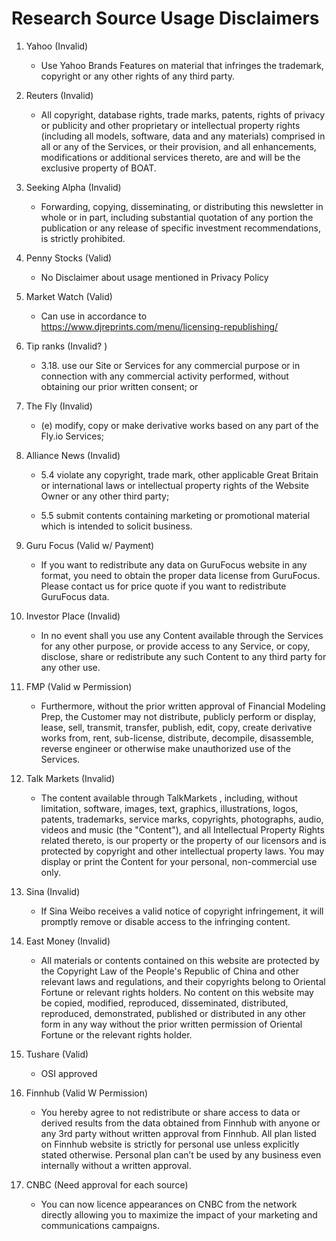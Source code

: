 # Research Source Usage Disclaimers


1. Yahoo (Invalid)
    + Use Yahoo Brands Features on material that infringes the trademark, copyright or any other rights of any third party.

2. Reuters (Invalid)
    + All copyright, database rights, trade marks, patents, rights of privacy or publicity and other proprietary or intellectual property rights (including all models, software, data and any materials) comprised in all or any of the Services, or their provision, and all enhancements, modifications or additional services thereto, are and will be the exclusive property of BOAT. 

3. Seeking Alpha (Invalid)
    + Forwarding, copying, disseminating, or distributing this newsletter in whole or in part, including substantial quotation of any portion the publication or any release of specific investment recommendations, is strictly prohibited.

4. Penny Stocks (Valid)
    + No Disclaimer about usage mentioned in Privacy Policy

5. Market Watch (Valid)
    + Can use in accordance to https://www.djreprints.com/menu/licensing-republishing/ 

6. Tip ranks (Invalid? )
    + 3.18. use our Site or Services for any commercial purpose or in connection with any commercial activity performed, without obtaining our prior written consent; or

7. The Fly (Invalid)
    + (e) modify, copy or make derivative works based on any part of the Fly.io Services; 

8. Alliance News (Invalid)
    + 5.4 violate any copyright, trade mark, other applicable Great Britain or international laws or intellectual property rights of the Website Owner or any other third party;

    + 5.5 submit contents containing marketing or promotional material which is intended to solicit business.

9. Guru Focus (Valid w/ Payment)
    +  If you want to redistribute any data on GuruFocus website in any format, you need to obtain the proper data license from GuruFocus. Please contact us for price quote if you want to redistribute GuruFocus data.

10. Investor Place (Invalid)
    + In no event shall you use any Content available through the Services for any other purpose, or provide access to any Service, or copy, disclose, share or redistribute any such Content to any third party for any other use. 

11. FMP (Valid w Permission)
    + Furthermore, without the prior written approval of Financial Modeling Prep, the Customer may not distribute, publicly perform or display, lease, sell, transmit, transfer, publish, edit, copy, create derivative works from, rent, sub-license, distribute, decompile, disassemble, reverse engineer or otherwise make unauthorized use of the Services.

12. Talk Markets (Invalid)
    + The content available through TalkMarkets , including, without limitation, software, images, text, graphics, illustrations, logos, patents, trademarks, service marks, copyrights, photographs, audio, videos and music (the "Content"), and all Intellectual Property Rights related thereto, is our property or the property of our licensors and is protected by copyright and other intellectual property laws. You may display or print the Content for your personal, non-commercial use only.  

13. Sina (Invalid)
    + If Sina Weibo receives a valid notice of copyright infringement, it will promptly remove or disable access to the infringing content. 

14. East Money (Invalid)
    + All materials or contents contained on this website are protected by the Copyright Law of the People's Republic of China and other relevant laws and regulations, and their copyrights belong to Oriental Fortune or relevant rights holders. No content on this website may be copied, modified, reproduced, disseminated, distributed, reproduced, demonstrated, published or distributed in any other form in any way without the prior written permission of Oriental Fortune or the relevant rights holder.

15. Tushare (Valid)
    + OSI approved 

16. Finnhub (Valid W Permission)
    + You hereby agree to not redistribute or share access to data or derived results from the data obtained from Finnhub with anyone or any 3rd party without written approval from Finnhub. All plan listed on Finnhub website is strictly for personal use unless explicitly stated otherwise. Personal plan can’t be used by any business even internally without a written approval.

17. CNBC (Need approval for each source)
    + You can now licence appearances on CNBC from the network directly allowing you to maximize the impact of your marketing and communications campaigns.